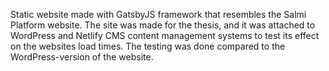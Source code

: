 Static website made with GatsbyJS framework that resembles the Salmi Platform website. The site was made for the thesis, and it was attached to WordPress and Netlify CMS content management systems to test its effect on the websites load times. The testing was done compared to the WordPress-version of the website.
